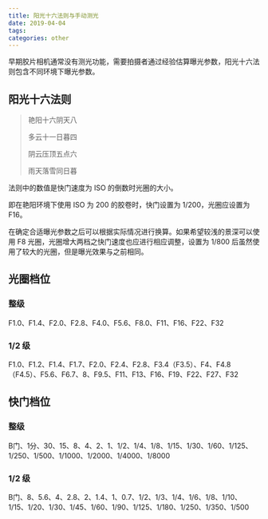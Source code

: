 ```yaml
---
title: 阳光十六法则与手动测光
date: 2019-04-04
tags:
categories: other
---
```



早期胶片相机通常没有测光功能，需要拍摄者通过经验估算曝光参数，阳光十六法则包含不同环境下曝光参数。


##  阳光十六法则

> 艳阳十六阴天八
>
> 多云十一日暮四
>
> 阴云压顶五点六
>
> 雨天落雪同日暮



法则中的数值是快门速度为 ISO 的倒数时光圈的大小。

即在艳阳环境下使用 ISO 为 200 的胶卷时，快门设置为 1/200，光圈应设置为 F16。

在确定合适曝光参数之后可以根据实际情况进行换算。如果希望较浅的景深可以使用 F8 光圈，光圈增大两档之快门速度也应进行相应调整，设置为 1/800 后虽然使用了较大的光圈，但是曝光效果与之前相同。



## 光圈档位

### 整级

F1.0、F1.4、F2.0、F2.8、F4.0、F5.6、F8.0、F11、F16、F22、F32



### 1/2 级

F1.0、F1.2、F1.4、F1.7、F2.0、F2.4、F2.8、F3.4（F3.5）、F4、F4.8（F4.5）、F5.6、F6.7、8、F9.5、F11、F13、F16、F19、F22、F27、F32



## 快门档位

### 整级

B门、1分、30、15、8、4、2、1、1/2、1/4、1/8、1/15、1/30、1/60、1/125、1/250、1/500、1/1000、1/2000、1/4000、1/8000



### 1/2 级

B门、8、5.6、4、2.8、2、1.4、1、0.7、1/2、1/3、1/4、1/6、1/8、1/10、1/15、1/20、1/30、1/45、1/60、1/90、1/125、1/180、1/250、1/350、1/500

